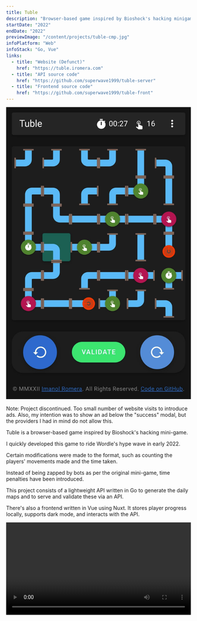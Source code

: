 ```yaml
---
title: Tuble
description: "Browser-based game inspired by Bioshock's hacking minigame"
startDate: "2022"
endDate: "2022"
previewImage: "/content/projects/tuble-cmp.jpg"
infoPlatform: "Web"
infoStack: "Go, Vue"
links:
  - title: "Website (Defunct)"
    href: "https://tuble.iromera.com"
  - title: "API source code"
    href: "https://github.com/superwave1999/tuble-server"
  - title: "Frontend source code"
    href: "https://github.com/superwave1999/tuble-front"
---
```


!["Main view"](/content/projects/tuble.jpg)

Note: Project discontinued. Too small number of website visits to introduce ads. Also, my intention was to show an ad below the "success" modal, but the providers I had in mind do not allow this.

Tuble is a browser-based game inspired by Bioshock's hacking mini-game.

I quickly developed this game to ride Wordle's hype wave in early 2022.

Certain modifications were made to the format, such as counting the players' movements made and the time taken.

Instead of being zapped by bots as per the original mini-game, time penalties have been introduced.

This project consists of a lightweight API written in Go to generate the daily maps and to serve and validate these via an API.

There's also a frontend written in Vue using Nuxt. It stores player progress locally, supports dark mode, and interacts with the API.

<video controls loop width="100%">
  <source src="/content/projects/tuble-vid.mp4" type="video/mp4">
</video>
